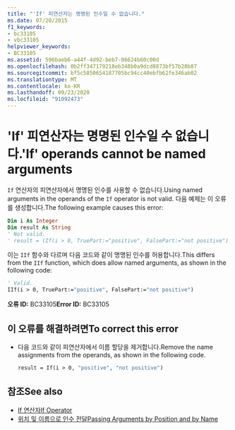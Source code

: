 ```yaml
---
title: "'If' 피연산자는 명명된 인수일 수 없습니다."
ms.date: 07/20/2015
f1_keywords:
- bc33105
- vbc33105
helpviewer_keywords:
- BC33105
ms.assetid: 596baeb6-a44f-4d92-beb7-06624b60c00d
ms.openlocfilehash: 0b2ff347179218eb348b0a9dcd8873bf57b28b87
ms.sourcegitcommit: bf5c5850654187705bc94cc40ebfb62fe346ab02
ms.translationtype: MT
ms.contentlocale: ko-KR
ms.lasthandoff: 09/23/2020
ms.locfileid: "91092473"
---
```

# <a name="if-operands-cannot-be-named-arguments"></a><span data-ttu-id="6fce3-102">'If' 피연산자는 명명된 인수일 수 없습니다.</span><span class="sxs-lookup"><span data-stu-id="6fce3-102">'If' operands cannot be named arguments</span></span>

<span data-ttu-id="6fce3-103">`If` 연산자의 피연산자에서 명명된 인수를 사용할 수 없습니다.</span><span class="sxs-lookup"><span data-stu-id="6fce3-103">Using named arguments in the operands of the `If` operator is not valid.</span></span> <span data-ttu-id="6fce3-104">다음 예제는 이 오류를 생성합니다.</span><span class="sxs-lookup"><span data-stu-id="6fce3-104">The following example causes this error:</span></span>  
  
```vb  
Dim i As Integer  
Dim result As String  
' Not valid.  
' result = (If(i > 0, TruePart:="positive", FalsePart:="not positive")  
```  
  
 <span data-ttu-id="6fce3-105">이는 `IIf` 함수와 다르며 다음 코드와 같이 명명된 인수를 허용합니다.</span><span class="sxs-lookup"><span data-stu-id="6fce3-105">This differs from the `IIf` function, which does allow named arguments, as shown in the following code:</span></span>  
  
```vb  
' Valid.  
IIf(i > 0, TruePart:="positive", FalsePart:="not positive")  
```  
  
 <span data-ttu-id="6fce3-106">**오류 ID:** BC33105</span><span class="sxs-lookup"><span data-stu-id="6fce3-106">**Error ID:** BC33105</span></span>  
  
## <a name="to-correct-this-error"></a><span data-ttu-id="6fce3-107">이 오류를 해결하려면</span><span class="sxs-lookup"><span data-stu-id="6fce3-107">To correct this error</span></span>  
  
- <span data-ttu-id="6fce3-108">다음 코드와 같이 피연산자에서 이름 할당을 제거합니다.</span><span class="sxs-lookup"><span data-stu-id="6fce3-108">Remove the name assignments from the operands, as shown in the following code.</span></span>  
  
    ```vb  
    result = If(i > 0, "positive", "not positive")  
    ```  
  
## <a name="see-also"></a><span data-ttu-id="6fce3-109">참조</span><span class="sxs-lookup"><span data-stu-id="6fce3-109">See also</span></span>

- [<span data-ttu-id="6fce3-110">If 연산자</span><span class="sxs-lookup"><span data-stu-id="6fce3-110">If Operator</span></span>](../language-reference/operators/if-operator.md)
- [<span data-ttu-id="6fce3-111">위치 및 이름으로 인수 전달</span><span class="sxs-lookup"><span data-stu-id="6fce3-111">Passing Arguments by Position and by Name</span></span>](../programming-guide/language-features/procedures/passing-arguments-by-position-and-by-name.md)
